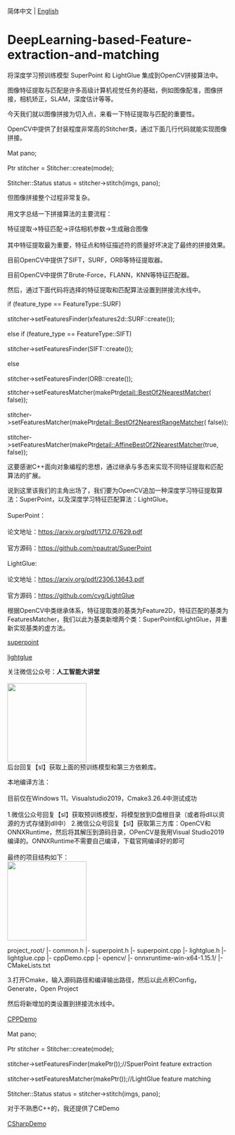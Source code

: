 简体中文 | [English](README_EN.md)

# DeepLearning-based-Feature-extraction-and-matching
将深度学习预训练模型 SuperPoint 和 LightGlue 集成到OpenCV拼接算法中。<br />  

图像特征提取与匹配是许多高级计算机视觉任务的基础，例如图像配准，图像拼接，相机矫正，SLAM，深度估计等等。<br />  

今天我们就以图像拼接为切入点，来看一下特征提取与匹配的重要性。<br />  

OpenCV中提供了封装程度非常高的Stitcher类，通过下面几行代码就能实现图像拼接。<br />  
Mat pano;<br />  
Ptr<Stitcher> stitcher = Stitcher::create(mode);<br />  
Stitcher::Status status = stitcher->stitch(imgs, pano);<br />  

但图像拼接整个过程非常复杂。<br />  
用文字总结一下拼接算法的主要流程：<br />  

特征提取->特征匹配->评估相机参数->生成融合图像<br />  
其中特征提取最为重要，特征点和特征描述符的质量好坏决定了最终的拼接效果。<br />  

目前OpenCV中提供了SIFT，SURF，ORB等特征提取器。<br />  

目前OpenCV中提供了Brute-Force，FLANN，KNN等特征匹配器。<br />  

然后，通过下面代码将选择的特征提取和匹配算法设置到拼接流水线中。<br />  

if (feature_type == FeatureType::SURF)<br />  
    stitcher->setFeaturesFinder(xfeatures2d::SURF::create());<br />  
  else if (feature_type == FeatureType::SIFT)<br />  
    stitcher->setFeaturesFinder(SIFT::create());<br />  
  else<br />  
    stitcher->setFeaturesFinder(ORB::create());<br />  
    
stitcher->setFeaturesMatcher(makePtr<detail::BestOf2NearestMatcher>( false));<br />  
stitcher->setFeaturesMatcher(makePtr<detail::BestOf2NearestRangeMatcher>( false));<br />  
stitcher->setFeaturesMatcher(makePtr<detail::AffineBestOf2NearestMatcher>(true, false));<br />  


这要感谢C++面向对象编程的思想，通过继承与多态来实现不同特征提取和匹配算法的扩展。<br />  

说到这里该我们的主角出场了，我们要为OpenCV追加一种深度学习特征提取算法：SuperPoint，以及深度学习特征匹配算法：LightGlue。<br />  
SuperPoint：<br />  
​
论文地址：https://arxiv.org/pdf/1712.07629.pdf<br />  
​
官方源码：https://github.com/rpautrat/SuperPoint<br />  
​
LightGlue:<br />  
​
论文地址：https://arxiv.org/pdf/2306.13643.pdf<br />  
​
官方源码：https://github.com/cvg/LightGlue<br />  


根据OpenCV中类继承体系，特征提取类的基类为Feature2D，特征匹配的基类为FeaturesMatcher，我们以此为基类新增两个类：SuperPoint和LightGlue，并重新实现基类的虚方法。<br />  

[superpoint](superpoint.cpp)<br />  
[lightglue](lightglue.cpp)<br />  

关注微信公众号：**人工智能大讲堂**<br />  
<img width="180" src="https://user-images.githubusercontent.com/18625471/228743333-77abe467-2385-476d-86a2-e232c6482291.jpg"><br /> 
后台回复【sl】获取上面的预训练模型和第三方依赖库。<br />  

本地编译方法：<br />  
目前仅在Windows 11，Visualstudio2019，Cmake3.26.4中测试成功 <br />  
1.微信公众号回复【sl】获取预训练模型，将模型放到D盘根目录（或者将dll以资源的方式存储到dll中）
2.微信公众号回复【sl】获取第三方库：OpenCV和ONNXRuntime，然后将其解压到源码目录，OPenCV是我用Visual Studio2019编译的。ONNXRuntime不需要自己编译，下载官网编译好的即可<br />  
最终的项目结构如下：<br /> 
<img width="180" src="[https://user-images.githubusercontent.com/18625471/228743333-77abe467-2385-476d-86a2-e232c6482291.jpg](https://github.com/AIDajiangtang/DeepLearning-based-Feature-extraction-and-matching/assets/18625471/bac20d31-b113-4023-ada9-c62327e26c99)"><br /> 

project_root/
  |- common.h
  |- superpoint.h
  |- superpoint.cpp
  |- lightglue.h
  |- lightglue.cpp
  |- cppDemo.cpp
  |- opencv/
  |- onnxruntime-win-x64-1.15.1/
  |- CMakeLists.txt

3.打开Cmake，输入源码路径和编译输出路径，然后以此点积Config，Generate，Open Project



然后将新增加的类设置到拼接流水线中。<br />  
[CPPDemo](cppDemo.cpp)<br />  
Mat pano;<br />  
Ptr<Stitcher> stitcher = Stitcher::create(mode);<br />  
stitcher->setFeaturesFinder(makePtr<SuperPoint>());//SpuerPoint feature extraction<br />  
stitcher->setFeaturesMatcher(makePtr<LightGlue>());//LightGlue feature matching<br />  
Stitcher::Status status = stitcher->stitch(imgs, pano);<br />  

对于不熟悉C++的，我还提供了C#Demo<br />  
[CSharpDemo](csharpDemo.cs)<br />  

